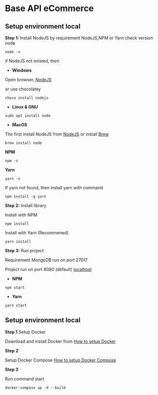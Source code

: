 # __Base API eCommerce__

## __Setup environment local__

__Step 1:__ Install NodeJS by requirement NodeJS,NPM or Yarn check version node

```
node -v
```

if NodeJS not existed, then

- __Windows__

Open browser, [NodeJS](https://nodejs.org/en/download/)

or use chocolatey

```
choco install nodejs
```

- __Linux & GNU__

```
sudo apt install node
```

- __MacOS__

The first install NodeJS from [NodeJS](https://nodejs.org/en/download/) or install [Brew](https://brew.sh/)

```
brew install node
```

__NPM__

```
npm -v
```

__Yarn__

```
yarn -v
```

If yarn not found, then install yarn with command

```
npm install -g yarn
```

__Step 2:__ Install library 

Install with NPM 

```
npm install
``` 

Install with Yarn (Recommened)

```
yarn install
```

__Step 3:__ Run project

Requirement MongoDB run on port 27017

Project run on port 8080 (default) [localhost](http://localhost:8080)

- __NPM__

```
npm start
```

- __Yarn__

```
yarn start
```

## __Setup environment local__

__Step 1__ Setup Docker

Download and install Docker from [How to setup Docker](https://docs.docker.com/get-docker/)

__Step 2__ 

Setup Docker Compose [How to setup Docker Compose](https://docs.docker.com/compose/install/)

__Step 3__

Run command start 

```
docker-compose up -d --build
```